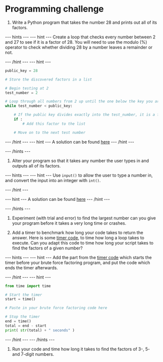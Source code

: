# Programming challenge

1. Write a Python program that takes the number 28 and prints out all of its factors.

--- hints ---
--- hint ---
Create a loop that checks every number between 2 and 27 to see if it is a factor of 28. You will need to use the modulo (%) operator to check whether dividing 28 by a number leaves a remainder or not.

--- /hint ---
--- hint ---

```Python
public_key = 28

# Store the discovered factors in a list

# Begin testing at 2
test_number = 2

# Loop through all numbers from 2 up until the one below the key you are testing
while test_number < public_key:

    # If the public key divides exactly into the test_number, it is a factor
    if :
        # Add this factor to the list

    # Move on to the next test number

```

--- /hint ---
--- hint ---
A solution can be found [here](resources/brute_force_factor.py)
--- /hint ---

--- /hints ---


1. Alter your program so that it takes any number the user types in and outputs all of its factors.

--- hints ---
--- hint ---
Use `input()` to allow the user to type a number in, and convert the input into an integer with `int()`.

--- /hint ---

--- hint ---
A solution can be found [here](resources/brute_force_factor2.py)
--- /hint ---

--- /hints ---



1. Experiment (with trial and error) to find the largest number can you give your program before it takes a very long time or crashes.

1. Add a timer to benchmark how long your code takes to return the answer. Here is some [timer code](resources/timer_code.py), to time how long a loop takes to execute. Can you adapt this code to time how long your script takes to find the factors of a given number?

--- hints ---
--- hint ---
Add the part from the [timer code](resources/timer_code.py) which starts the timer before your brute force factoring program, and put the code which ends the timer afterwards.

--- /hint ---
--- hint ---

```python
from time import time

# Start the timer
start = time()

# Paste in your brute force factoring code here

# Stop the timer
end = time()
total = end - start
print( str(total) + " seconds" )


```
--- /hint ---
--- /hints ---


1. Run your code and time how long it takes to find the factors of 3-, 5- and 7-digit numbers.
